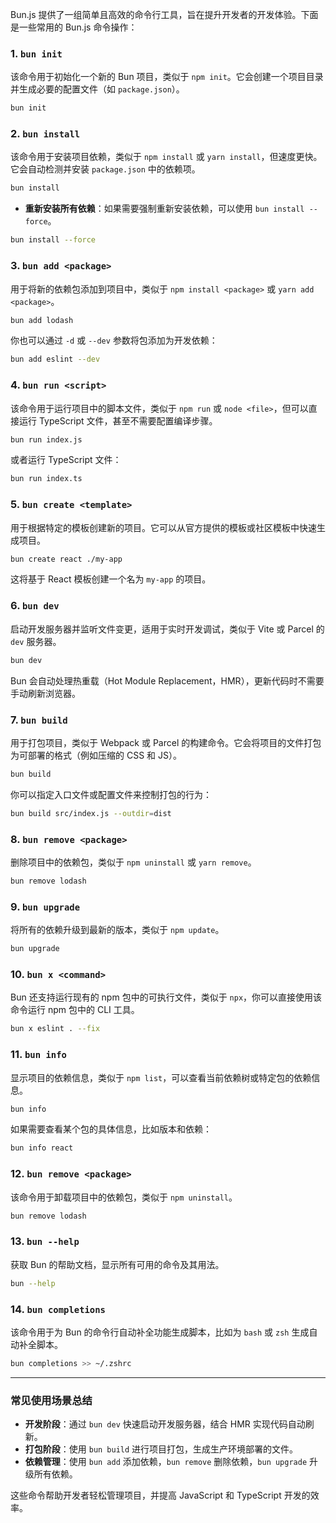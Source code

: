 Bun.js 提供了一组简单且高效的命令行工具，旨在提升开发者的开发体验。下面是一些常用的 Bun.js 命令操作：

### 1. **`bun init`**
   该命令用于初始化一个新的 Bun 项目，类似于 `npm init`。它会创建一个项目目录并生成必要的配置文件（如 `package.json`）。

   ```bash
   bun init
   ```

### 2. **`bun install`**
   该命令用于安装项目依赖，类似于 `npm install` 或 `yarn install`，但速度更快。它会自动检测并安装 `package.json` 中的依赖项。

   ```bash
   bun install
   ```

   - **重新安装所有依赖**：如果需要强制重新安装依赖，可以使用 `bun install --force`。
   
   ```bash
   bun install --force
   ```

### 3. **`bun add <package>`**
   用于将新的依赖包添加到项目中，类似于 `npm install <package>` 或 `yarn add <package>`。

   ```bash
   bun add lodash
   ```

   你也可以通过 `-d` 或 `--dev` 参数将包添加为开发依赖：
   ```bash
   bun add eslint --dev
   ```

### 4. **`bun run <script>`**
   该命令用于运行项目中的脚本文件，类似于 `npm run` 或 `node <file>`，但可以直接运行 TypeScript 文件，甚至不需要配置编译步骤。

   ```bash
   bun run index.js
   ```

   或者运行 TypeScript 文件：
   ```bash
   bun run index.ts
   ```

### 5. **`bun create <template>`**
   用于根据特定的模板创建新的项目。它可以从官方提供的模板或社区模板中快速生成项目。

   ```bash
   bun create react ./my-app
   ```

   这将基于 React 模板创建一个名为 `my-app` 的项目。

### 6. **`bun dev`**
   启动开发服务器并监听文件变更，适用于实时开发调试，类似于 Vite 或 Parcel 的 `dev` 服务器。

   ```bash
   bun dev
   ```

   Bun 会自动处理热重载（Hot Module Replacement，HMR），更新代码时不需要手动刷新浏览器。

### 7. **`bun build`**
   用于打包项目，类似于 Webpack 或 Parcel 的构建命令。它会将项目的文件打包为可部署的格式（例如压缩的 CSS 和 JS）。

   ```bash
   bun build
   ```

   你可以指定入口文件或配置文件来控制打包的行为：
   ```bash
   bun build src/index.js --outdir=dist
   ```

### 8. **`bun remove <package>`**
   删除项目中的依赖包，类似于 `npm uninstall` 或 `yarn remove`。

   ```bash
   bun remove lodash
   ```

### 9. **`bun upgrade`**
   将所有的依赖升级到最新的版本，类似于 `npm update`。

   ```bash
   bun upgrade
   ```

### 10. **`bun x <command>`**
   Bun 还支持运行现有的 npm 包中的可执行文件，类似于 `npx`，你可以直接使用该命令运行 npm 包中的 CLI 工具。

   ```bash
   bun x eslint . --fix
   ```

### 11. **`bun info`**
   显示项目的依赖信息，类似于 `npm list`，可以查看当前依赖树或特定包的依赖信息。

   ```bash
   bun info
   ```

   如果需要查看某个包的具体信息，比如版本和依赖：
   ```bash
   bun info react
   ```

### 12. **`bun remove <package>`**
   该命令用于卸载项目中的依赖包，类似于 `npm uninstall`。

   ```bash
   bun remove lodash
   ```

### 13. **`bun --help`**
   获取 Bun 的帮助文档，显示所有可用的命令及其用法。

   ```bash
   bun --help
   ```

### 14. **`bun completions`**
   该命令用于为 Bun 的命令行自动补全功能生成脚本，比如为 `bash` 或 `zsh` 生成自动补全脚本。

   ```bash
   bun completions >> ~/.zshrc
   ```

---

### 常见使用场景总结
- **开发阶段**：通过 `bun dev` 快速启动开发服务器，结合 HMR 实现代码自动刷新。
- **打包阶段**：使用 `bun build` 进行项目打包，生成生产环境部署的文件。
- **依赖管理**：使用 `bun add` 添加依赖，`bun remove` 删除依赖，`bun upgrade` 升级所有依赖。

这些命令帮助开发者轻松管理项目，并提高 JavaScript 和 TypeScript 开发的效率。